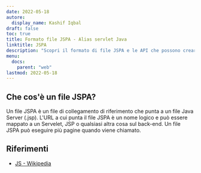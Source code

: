 ```yaml
---
date: 2022-05-18
autore:
  display_name: Kashif Iqbal
draft: false
toc: true
title: Formato file JSPA - Alias servlet Java
linktitle: JSPA
description: "Scopri il formato di file JSPA e le API che possono creare e aprire file JSPA."
menu:
  docs:
    parent: "web"
lastmod: 2022-05-18
---
```


## Che cos'è un file JSPA?

Un file JSPA è un file di collegamento di riferimento che punta a un file Java Server (.jsp). L'URL a cui punta il file JSPA è un nome logico e può essere mappato a un Servelet, JSP o qualsiasi altra cosa sul back-end. Un file JSPA può eseguire più pagine quando viene chiamato.

## Riferimenti ##

- [JS - Wikipedia](https://en.wikipedia.org/wiki/JavaScript)

